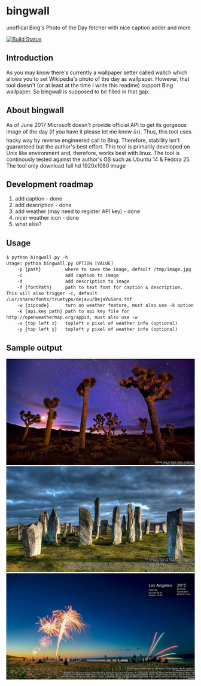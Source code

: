 # bingwall
unoffical Bing's Photo of the Day fetcher with nice caption adder and more 

[![Build Status](https://travis-ci.org/dannyp11/bingwall.svg?branch=devel)](https://travis-ci.org/dannyp11/bingwall)

## Introduction
As you may know there's currently a wallpaper setter called wallch which allows you to set Wikipedia's photo of the day as wallpaper. However, that tool doesn't (or at least at the time I write this readme) support Bing wallpaper. So bingwall is supposed to be filled in that gap. 


## About bingwall
As of June 2017 Microsoft doesn't provide official API to get its gorgeous image of the day (if you have it please let me know :+1:). Thus, this tool uses hacky way by reverse engineered call to Bing. Therefore, stability isn't guaranteed but the author's best effort. This tool is primarily developed on Unix like environment and, therefore, works best with linux. The tool is continously tested against the author's OS such as Ubuntu 14 & Fedora 25. The tool only download full hd 1920x1080 image


## Development roadmap
  1. add caption - done
  2. add description - done
  3. add weather (may need to register API key) - done
  4. nicer weather icon - done
  5. what else?


## Usage
```
$ python bingwall.py -h
Usage: python bingwall.py OPTION [VALUE]
    -p {path}         where to save the image, default /tmp/image.jpg
    -c                add caption to image
    -d                add description to image
    -f {fontPath}     path to text font for caption & description. This will also trigger -c, default /usr/share/fonts/truetype/dejavu/DejaVuSans.ttf
    -w {zipcode}      turn on weather feature, must also use -k option
    -k {api.key path} path to api key file for http://openweathermap.org/appid, must also use -w
    -x {top left x}   topleft x pixel of weather info (optional)
    -y {top left y}   topleft y pixel of weather info (optional)

```

## Sample output

![Alt text](https://raw.githubusercontent.com/dannyp11/bingwall/master/img/sample2.jpg?raw=true "With caption")
![Alt text](https://raw.githubusercontent.com/dannyp11/bingwall/master/img/sample1.jpg?raw=true "With caption & description")
![Alt text](https://raw.githubusercontent.com/dannyp11/bingwall/master/img/sample3.jpg?raw=true "With caption & description & weather info")
